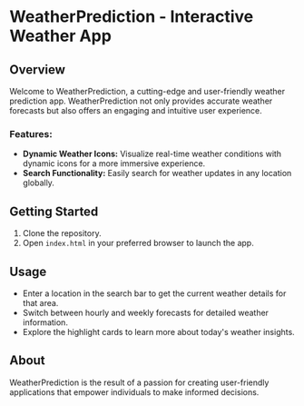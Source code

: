 # WeatherPrediction - Interactive Weather App

## Overview

Welcome to WeatherPrediction, a cutting-edge and user-friendly weather prediction app. WeatherPrediction not only provides accurate weather forecasts but also offers an engaging and intuitive user experience.

### Features:

- **Dynamic Weather Icons:** Visualize real-time weather conditions with dynamic icons for a more immersive experience.
- **Search Functionality:** Easily search for weather updates in any location globally.

## Getting Started

1. Clone the repository.
2. Open `index.html` in your preferred browser to launch the app.

## Usage

- Enter a location in the search bar to get the current weather details for that area.
- Switch between hourly and weekly forecasts for detailed weather information.
- Explore the highlight cards to learn more about today's weather insights.

## About
WeatherPrediction is the result of a passion for creating user-friendly applications that empower individuals to make informed decisions. 
